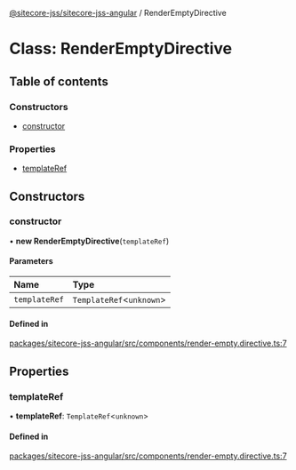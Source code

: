 [@sitecore-jss/sitecore-jss-angular](../README.md) / RenderEmptyDirective

# Class: RenderEmptyDirective

## Table of contents

### Constructors

- [constructor](RenderEmptyDirective.md#constructor)

### Properties

- [templateRef](RenderEmptyDirective.md#templateref)

## Constructors

### constructor

• **new RenderEmptyDirective**(`templateRef`)

#### Parameters

| Name | Type |
| :------ | :------ |
| `templateRef` | `TemplateRef`\<`unknown`\> |

#### Defined in

[packages/sitecore-jss-angular/src/components/render-empty.directive.ts:7](https://github.com/Sitecore/jss/blob/1ae93ce5e/packages/sitecore-jss-angular/src/components/render-empty.directive.ts#L7)

## Properties

### templateRef

• **templateRef**: `TemplateRef`\<`unknown`\>

#### Defined in

[packages/sitecore-jss-angular/src/components/render-empty.directive.ts:7](https://github.com/Sitecore/jss/blob/1ae93ce5e/packages/sitecore-jss-angular/src/components/render-empty.directive.ts#L7)
